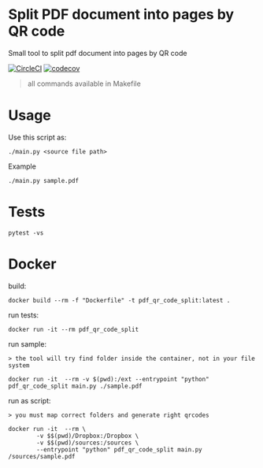 # Split PDF document into pages by QR code
Small tool to split pdf document into pages by QR code 

[![CircleCI](https://circleci.com/gh/AlekseyMolchanov/pdf_split_by_QR_code/tree/master.svg?style=svg)](https://circleci.com/gh/AlekseyMolchanov/pdf_split_by_QR_code/tree/master)
[![codecov](https://codecov.io/gh/AlekseyMolchanov/pdf_split_by_QR_code/branch/master/graph/badge.svg)](https://codecov.io/gh/AlekseyMolchanov/pdf_split_by_QR_code)

> all commands available in Makefile

# Usage
Use this script as:
    
    ./main.py <source file path>

Example
    
    ./main.py sample.pdf

# Tests

    pytest -vs
  
# Docker

build:
    
    docker build --rm -f "Dockerfile" -t pdf_qr_code_split:latest .

run tests:
    
    docker run -it --rm pdf_qr_code_split
  
run sample:

    > the tool will try find folder inside the container, not in your file system
    
    docker run -it  --rm -v $(pwd):/ext --entrypoint "python" pdf_qr_code_split main.py ./sample.pdf

run as script:

    > you must map correct folders and generate right qrcodes

    docker run -it  --rm \
			-v $$(pwd)/Dropbox:/Dropbox \
			-v $$(pwd)/sources:/sources \
			--entrypoint "python" pdf_qr_code_split main.py /sources/sample.pdf





  
